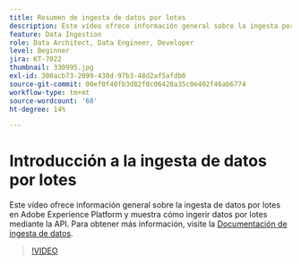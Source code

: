 ```yaml
---
title: Resumen de ingesta de datos por lotes
description: Este vídeo ofrece información general sobre la ingesta por lotes en Adobe Experience Platform y muestra cómo ingerir datos por lotes mediante la API.
feature: Data Ingestion
role: Data Architect, Data Engineer, Developer
level: Beginner
jira: KT-7022
thumbnail: 330995.jpg
exl-id: 300acb73-2099-438d-97b3-48d2af5afdb0
source-git-commit: 00ef0f40fb3d82f0c06428a35c0e402f46ab6774
workflow-type: tm+mt
source-wordcount: '68'
ht-degree: 14%

---
```


# Introducción a la ingesta de datos por lotes

Este vídeo ofrece información general sobre la ingesta de datos por lotes en Adobe Experience Platform y muestra cómo ingerir datos por lotes mediante la API. Para obtener más información, visite la [Documentación de ingesta de datos](https://experienceleague.adobe.com/docs/experience-platform/ingestion/home.html?lang=es).

>[!VIDEO](https://video.tv.adobe.com/v/330995?learn=on)
